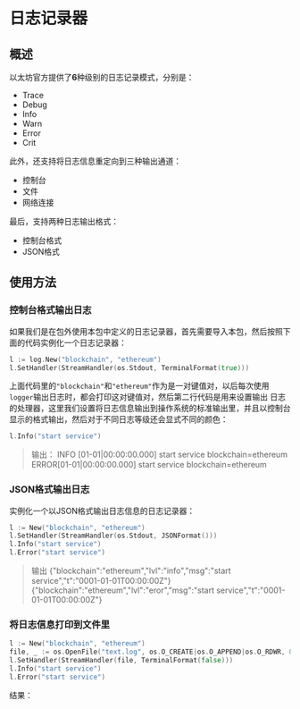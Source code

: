 # 日志记录器

## 概述

以太坊官方提供了**6**种级别的日志记录模式，分别是：

- Trace
- Debug
- Info
- Warn
- Error
- Crit

此外，还支持将日志信息重定向到三种输出通道：

- 控制台
- 文件
- 网络连接

最后，支持两种日志输出格式：

- 控制台格式
- JSON格式

## 使用方法

### 控制台格式输出日志

如果我们是在包外使用本包中定义的日志记录器，首先需要导入本包，然后按照下面的代码实例化一个日志记录器：

```go
l := log.New("blockchain", "ethereum")
l.SetHandler(StreamHandler(os.Stdout, TerminalFormat(true)))
```

上面代码里的`"blockchain"`和`"ethereum"`作为是一对键值对，以后每次使用`logger`输出日志时，都会打印这对键值对，然后第二行代码是用来设置输出
日志的处理器，这里我们设置将日志信息输出到操作系统的标准输出里，并且以控制台显示的格式输出，然后对于不同日志等级还会显式不同的颜色：

```go
l.Info("start service")
```

>输出：
INFO [01-01|00:00:00.000] start service                            blockchain=ethereum
ERROR[01-01|00:00:00.000] start service                            blockchain=ethereum

### JSON格式输出日志

实例化一个以JSON格式输出日志信息的日志记录器：

```go
l := New("blockchain", "ethereum")
l.SetHandler(StreamHandler(os.Stdout, JSONFormat()))
l.Info("start service")
l.Error("start service")
```

>输出
{"blockchain":"ethereum","lvl":"info","msg":"start service","t":"0001-01-01T00:00:00Z"}
{"blockchain":"ethereum","lvl":"eror","msg":"start service","t":"0001-01-01T00:00:00Z"}

### 将日志信息打印到文件里

```go
l := New("blockchain", "ethereum")
file, _ := os.OpenFile("text.log", os.O_CREATE|os.O_APPEND|os.O_RDWR, 0664)
l.SetHandler(StreamHandler(file, TerminalFormat(false)))
l.Info("start service")
l.Error("start service")
```

结果：

